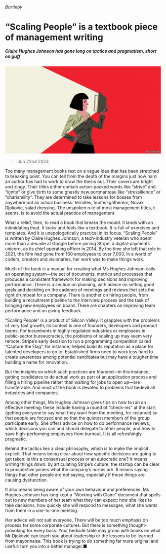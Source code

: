 ###### Bartleby

# “Scaling People” is a textbook piece of management writing 

##### Claire Hughes Johnson has gone long on tactics and pragmatism, short on guff 

![image](images/20230624_WBD002.jpg) 

> Jun 22nd 2023 

Too many management books rest on a vague idea that has been stretched to breaking point. You can tell from the depth of the margins just how hard an author has had to work to draw the thesis out. Their covers are bright and zingy. Their titles either contain action-packed words like “strive” and “ignite” or give birth to some ghastly new portmanteau like “stressilience” or “charismility”. They are determined to take lessons for bosses from anywhere but an actual business: termites, hunter-gatherers, Novak Djokovic, salad dressing. The unspoken rule of most management titles, it seems, is to avoid the actual practice of management. 

What a relief, then, to read a book that breaks the mould. It lands with an intimidating thud. It looks and feels like a textbook. It is full of exercises and templates. And it is unapologetically practical in its focus. “Scaling People” is written by Claire Hughes Johnson, a tech-industry veteran who spent more than a decade at Google before joining Stripe, a digital-payments unicorn, as its chief operating officer in 2014. By the time she left that role in 2021, the firm had gone from 160 employees to over 7,000. In a world of coders, creators and visionaries, her work was to make things work. 

Much of the book is a manual for creating what Ms Hughes Johnson calls an operating system—the set of documents, metrics and processes that produces a consistent framework for making decisions and improving performance. There is a section on planning, with advice on setting good goals and deciding on the cadence of meetings and reviews that sets the right drumbeat for a company. There is another on hiring people, from building a recruitment pipeline to the interview process and the task of bringing new employees on board. There are chapters on improving team performance and on giving feedback. 

“Scaling People” is a product of Silicon Valley. It grapples with the problems of very fast growth; its context is one of founders, developers and product teams. For incumbents in highly regulated industries or employees in public-sector bureaucracies, the problems of scaling up may seem very remote. Stripe’s early decision to run a programming competition called “Capture the Flag”, for instance, helped build its reputation as a place for talented developers to go to. Established firms need to work less hard to create awareness among potential candidates but may have a tougher time building a name for innovation. 

But the insights on which such practices are founded—in this instance, getting candidates to do actual work as part of an application process and filling a hiring pipeline rather than waiting for jobs to open up—are transferable. And most of the book is devoted to problems that bedevil all industries and companies. 

Among other things, Ms Hughes Johnson gives tips on how to run an effective meeting; these include having a round of “check-ins” at the start (getting everyone to say what they want from the meeting, for instance) so that people are focused and so that the quietest members of the group participate early. She offers advice on how to do performance reviews, which decisions you can and should delegate to other people, and how to save high-performing employees from burnout. It is all refreshingly pragmatic. 

Behind the tactics lies a clear philosophy, which is to make the implicit explicit. That means being clear about how specific decisions are going to get taken: is this a consensual process or an autocratic one? It means writing things down: by articulating Stripe’s culture, the startup can be clear to prospective joiners what the company’s norms are. It means saying things that other people are not saying, especially if those things are causing dysfunction. 

It also means being aware of your own behaviour and preferences. Ms Hughes Johnson has long kept a “Working with Claire” document that spells out to new members of her team what they can expect: how she likes to take decisions, how quickly she will respond to messages, what she wants from them in a one-to-one meeting. 

Her advice will not suit everyone. There will be too much emphasis on process for some corporate cultures. But there is something thought-provoking for every boss. Your bedside table may groan with books on what Mr Djokovic can teach you about leadership or the lessons to be learned from mayonnaise. This book is trying to do something far more original and useful: turn you into a better manager.■






